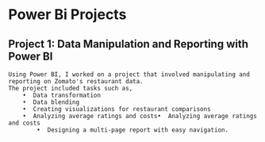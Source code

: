 # Power Bi Projects


## Project 1: Data Manipulation and Reporting with Power BI

    Using Power BI, I worked on a project that involved manipulating and reporting on Zomato's restaurant data. 
    The project included tasks such as,
    	•  Data transformation 
    	•  Data blending
    	•  Creating visualizations for restaurant comparisons
    	•  Analyzing average ratings and costs•  Analyzing average ratings and costs
            •  Designing a multi-page report with easy navigation.

